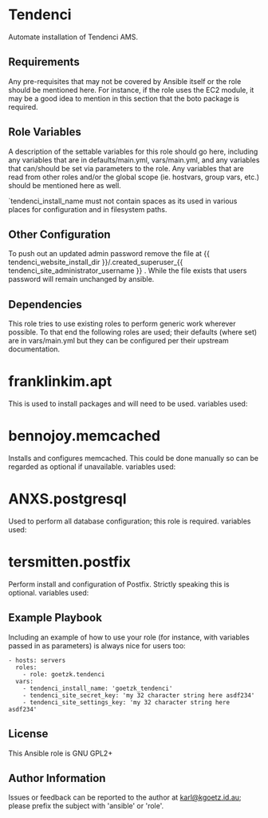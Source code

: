 Tendenci
=========

Automate installation of Tendenci AMS.

Requirements
------------

Any pre-requisites that may not be covered by Ansible itself or the role should be mentioned here. For instance, if the role uses the EC2 module, it may be a good idea to mention in this section that the boto package is required.


Role Variables
--------------

A description of the settable variables for this role should go here, including any variables that are in defaults/main.yml, vars/main.yml, and any variables that can/should be set via parameters to the role. Any variables that are read from other roles and/or the global scope (ie. hostvars, group vars, etc.) should be mentioned here as well.

`tendenci_install_name must not contain spaces as its used in various places for configuration and in filesystem paths.


Other Configuration
-------------------
To push out an updated admin password remove the file at {{ tendenci_website_install_dir }}/.created_superuser_{{ tendenci_site_administrator_username }} . While the file exists that users password will remain unchanged by ansible.

Dependencies
------------

This role tries to use existing roles to perform generic work wherever
possible. To that end the following roles are used; their defaults (where set)
are in vars/main.yml but they can be configured per their upstream
documentation.

franklinkim.apt
===============
This is used to install packages and will need to be used.
variables used:

bennojoy.memcached
===================
Installs and configures memcached. This could be done manually so can be regarded as optional if unavailable.
variables used:

ANXS.postgresql
===============
Used to perform all database configuration; this role is required.
variables used:

tersmitten.postfix
==================
Perform install and configuration of Postfix. Strictly speaking this is optional.
variables used:


Example Playbook
----------------

Including an example of how to use your role (for instance, with variables passed in as parameters) is always nice for users too:

    - hosts: servers
      roles:
        - role: goetzk.tendenci
      vars:
        - tendenci_install_name: 'goetzk_tendenci'
        - tendenci_site_secret_key: 'my 32 character string here asdf234'
        - tendenci_site_settings_key: 'my 32 character string here asdf234'

License
-------

This Ansible role is GNU GPL2+

Author Information
------------------

Issues or feedback can be reported to the author at karl@kgoetz.id.au; please
prefix the subject with 'ansible' or 'role'.

